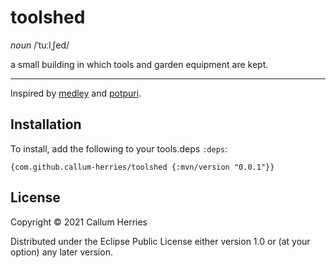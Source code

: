 # toolshed 
*noun*
/ˈtuːlˌʃed/

a small building in which tools and garden equipment are kept.

-------------



Inspired by [medley](https://github.com/weavejester/medley) and [potpuri](https://github.com/metosin/potpuri).

## Installation

To install, add the following to your tools.deps `:deps`:

    {com.github.callum-herries/toolshed {:mvn/version "0.0.1"}}

## License

Copyright © 2021 Callum Herries

Distributed under the Eclipse Public License either version 1.0 or (at
your option) any later version.